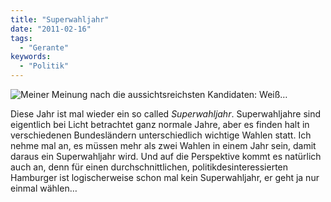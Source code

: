 ```yaml
---
title: "Superwahljahr"
date: "2011-02-16"
tags:
  - "Gerante"
keywords:
  - "Politik"
---
```


![Meiner Meinung nach die aussichtsreichsten Kandidaten: Weiß…](/images/codecandies/wahlplakat.jpg)

Diese Jahr ist mal wieder ein so called _Superwahljahr_. Superwahljahre sind eigentlich bei Licht betrachtet ganz normale Jahre, aber es finden halt in verschiedenen Bundesländern unterschiedlich wichtige Wahlen statt. Ich nehme mal an, es müssen mehr als zwei Wahlen in einem Jahr sein, damit daraus ein Superwahljahr wird. Und auf die Perspektive kommt es natürlich auch an, denn für einen durchschnittlichen, politikdesinteressierten Hamburger ist logischerweise schon mal kein Superwahljahr, er geht ja nur einmal wählen…

